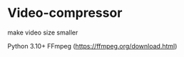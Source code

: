 # Video-compressor
 make video size smaller

 
Python 3.10+
FFmpeg (https://ffmpeg.org/download.html)
